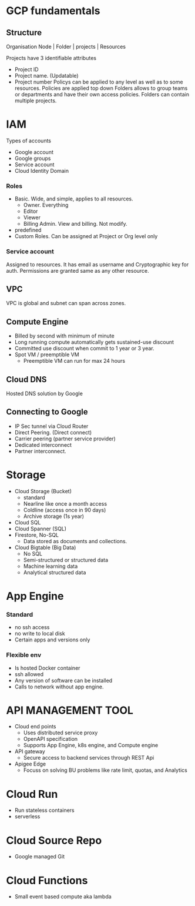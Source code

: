 # GCP fundamentals

## Structure
Organisation Node
	|
	Folder
		|
		projects
			|
			Resources

Projects have 3 identifiable attributes
- Project ID
- Project name. (Updatable)
- Project number
Policys can be applied to any level as well as to some resources. Policies are applied top down 
Folders allows to group teams or departments and have their own access policies. Folders can contain multiple projects.

# IAM
Types of accounts
- Google account
- Google groups
- Service account
- Cloud Identity Domain

### Roles
- Basic. Wide, and simple, applies to all resources.
	- Owner. Everything
	- Editor
	- Viewer
	- Billing Admin. View and billing. Not modify.
- predefined
- Custom Roles. Can be assigned at Project or Org level only

### Service account
Assigned to resources. It has email as username and Cryptographic key for auth. Permissions are granted same as any other resource. 


## VPC
VPC is global and subnet can span across zones.

## Compute Engine
- Billed by second with minimum of minute
- Long running compute automatically gets sustained-use discount
- Committed use discount when commit to 1 year or 3 year.
- Spot VM / preemptible VM
	- Preemptible VM can run for max 24 hours

## Cloud DNS
Hosted DNS solution by Google

## Connecting to Google
- IP Sec tunnel via Cloud Router
- Direct Peering. (Direct connect)
- Carrier peering (partner service provider)
- Dedicated interconnect 
- Partner interconnect. 

# Storage
- Cloud Storage (Bucket)
	- standard
	- Nearline like once a month access
	- Coldline (access once in 90 days)
	- Archive storage (1s year)
- Cloud SQL
- Cloud Spanner (SQL)
- Firestore, No-SQL
	- Data stored as documents and collections.
- Cloud Bigtable (Big Data)
	- No SQL
	- Semi-structured or structured data
	- Machine learning data
	- Analytical structured data


# App Engine
### Standard
- no ssh access
- no write to local disk
- Certain apps and versions only
### Flexible env
- Is hosted Docker container
- ssh allowed
- Any version of software can be installed
- Calls to network without app engine.

# API MANAGEMENT TOOL
- Cloud end points
	- Uses distributed service proxy
	- OpenAPI specification
	- Supports App Engine, k8s engine, and Compute engine
- API gateway
	- Secure access to backend services through REST Api
- Apigee Edge
	- Focuss on solving BU problems like rate limit, quotas, and Analytics

# Cloud Run
- Run stateless containers
- serverless

# Cloud Source Repo
- Google managed Git
# Cloud Functions
- Small event based compute aka lambda




